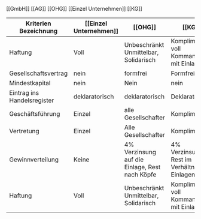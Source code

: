 [[GmbH]]
[[AG]]
[[OHG]]
[[Einzel Unternehmen]]
[[KG]]

| Kriterien Bezeichnung | [[Einzel Unternehmen]] | [[OHG]] | [[KG]] | [[GmbH]] | [[AG]] |
| ---- | ---- | ---- | ---- | ---- | ---- |
| Haftung | Voll | Unbeschränkt Unmittelbar, Solidarisch | Komplimentär voll Kommanditist mit Einlage | beschränkt |  |
| Gesellschaftsvertrag | nein | formfrei | Formfrei | Notariell | Notariell |
| Mindestkapital | nein | Nein | nein | 25000€ | 50000€ |
| Eintrag ins Handelsregister | deklaratorisch | deklaratorisch | Deklaratorisch | Konstitutiv | konstitutiv |
| Geschäftsführung | Einzel | alle Gesellschafter | Komplimentär | Geschäftsführer | Vorstand |
| Vertretung | Einzel | Alle Gesellschafter | Komplimentär | Geschäftsführer | Vorstand |
| Gewinnverteilung | Keine | 4% Verzinsung auf die Einlage, Rest nach Köpfe | 4% Verzinsung, Rest im Verhältnis der Einlagen | Imverhältnis der Einlagen | Dividende |
| Haftung | Voll | Unbeschränkt Unmittelbar, Solidarisch | Komplimentär voll Kommanditist mit Einlage | beschränkt | beschränkt |
